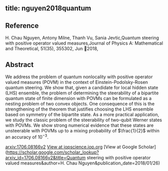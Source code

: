 title: nguyen2018quantum
---


## Reference

H. Chau Nguyen, Antony Milne, Thanh Vu, Sania Jevtic,Quantum steering with positive operator valued measures,Journal of Physics A: Mathematical and Theoretical, 51(35), 355302, Jun 2018,

## Abstract 
  We address the problem of quantum nonlocality with positive operator valued
measures (POVM) in the context of Einstein-Podolsky-Rosen quantum steering. We
show that, given a candidate for local hidden state (LHS) ensemble, the problem
of determining the steerability of a bipartite quantum state of finite
dimension with POVMs can be formulated as a nesting problem of two convex
objects. One consequence of this is the strengthening of the theorem that
justifies choosing the LHS ensemble based on symmetry of the bipartite state.
As a more practical application, we study the classic problem of the
steerability of two-qubit Werner states with POVMs. We show strong numerical
evidence that these states are unsteerable with POVMs up to a mixing
probability of $\frac{1}{2}$ within an accuracy of $10^{-3}$.

    

[arxiv:1706.08166v2](https://arxiv.org/abs/1706.08166v2)
[View at iopscience.iop.org](https://iopscience.iop.org/article/10.1088/1751-8121/aad115/meta)
[View at Google Scholar](https://scholar.google.com/scholar_lookup?arxiv_id=1706.08166v2&title=Quantum steering with positive operator valued measures&author=H. Chau Nguyen&publication_date=2018/01/26) 
